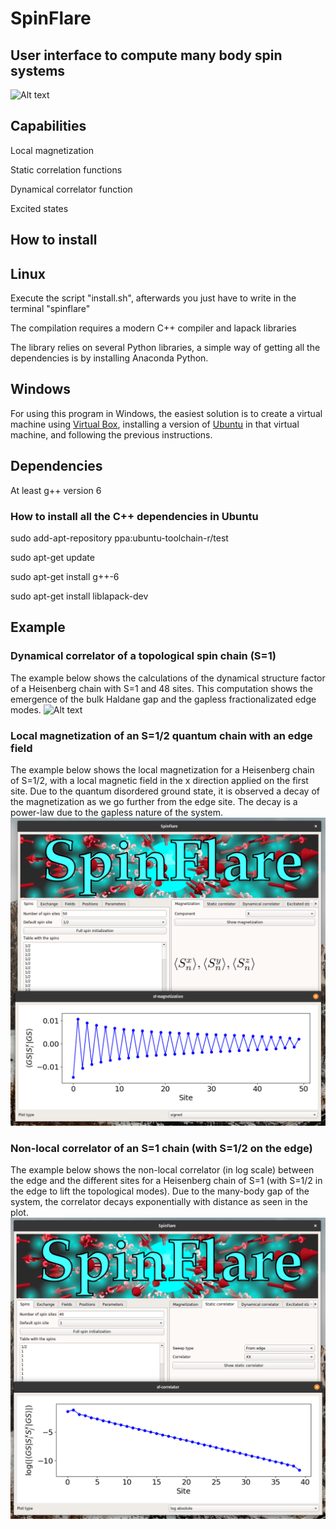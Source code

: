 # SpinFlare

## User interface to compute many body spin systems
![Alt text](images/interface.png?raw=true "Main window of SpinFlare")

## Capabilities
Local magnetization

Static correlation functions

Dynamical correlator function

Excited states

## How to install

## Linux
Execute the script "install.sh", afterwards you just have to write in the
terminal
"spinflare"

The compilation requires a modern C++ compiler and lapack libraries

The library relies on several Python libraries, a simple way of getting
all the dependencies is by installing Anaconda Python.


## Windows ##

For using this program in Windows, the easiest solution is to create a virtual
machine using [Virtual Box](https://www.virtualbox.org/), installing
a version of [Ubuntu](https://releases.ubuntu.com/20.04/)
in that virtual machine, and following the previous
instructions.


## Dependencies
At least g++ version 6
### How to install all the C++ dependencies in Ubuntu
sudo add-apt-repository ppa:ubuntu-toolchain-r/test

sudo apt-get update

sudo apt-get install g++-6

sudo apt-get install liblapack-dev

## Example
### Dynamical correlator of a topological spin chain (S=1)
The example below shows the calculations of the dynamical structure factor of a Heisenberg chain with S=1 and 48 sites. This computation shows the emergence of the bulk Haldane gap and the gapless fractionalizated edge modes.
![Alt text](images/dyncorr_Haldane.png?raw=true "Dynamical correlator of the Haldane Heisenberg model")

### Local magnetization of an S=1/2 quantum chain with an edge field
The example below shows the local magnetization for a Heisenberg chain of S=1/2, with a local magnetic field in the x direction applied on the first site. Due to the quantum disordered ground state, it is observed a decay of the magnetization as we go further from the edge site. The decay is a power-law due to the gapless nature of the system.
![Alt text](images/magnetization_s12.png?raw=true "Local magnetization of a S=1/2 Heisenberg chain with a local field")

### Non-local correlator of an S=1 chain (with S=1/2 on the edge)
The example below shows the non-local correlator (in log scale) between the edge and the different sites for a Heisenberg chain of S=1 (with S=1/2 in the edge to lift the topological modes). Due to the many-body gap of the system, the correlator decays exponentially with distance as seen in the plot.
![Alt text](images/correlator_s1.png?raw=true "Non-local correlator in log scale")

